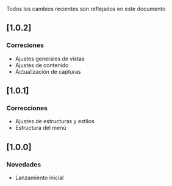 ﻿Todos los cambios recientes son reflejados en este documento

## [1.0.2]
### Correciones
- Ajustes generales de vistas
- Ajustes de contenido 
- Actualización de capturas

## [1.0.1]
### Correcciones
- Ajustes de estructuras y estilos
- Estructura del menú

## [1.0.0]
### Novedades
- Lanzamiento inicial

